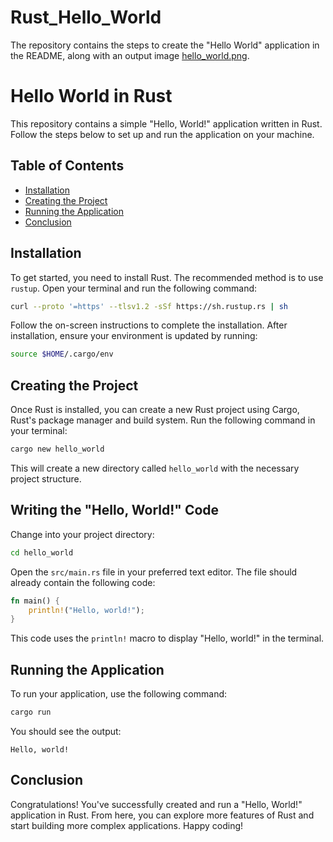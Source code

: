 # Rust_Hello_World
The repository contains the steps to create the "Hello World" application in the README, along with an output image [hello_world.png](https://github.com/Murugan-Bounteous/Rust_Hello_World/blob/feed5eb44e7bee9aa3dd3375a27b188c409a4b7b/hello_world.png).

# Hello World in Rust

This repository contains a simple "Hello, World!" application written in Rust. Follow the steps below to set up and run the application on your machine.

## Table of Contents

- [Installation](#installation)
- [Creating the Project](#creating-the-project)
- [Running the Application](#running-the-application)
- [Conclusion](#conclusion)

## Installation

To get started, you need to install Rust. The recommended method is to use `rustup`. Open your terminal and run the following command:

```bash
curl --proto '=https' --tlsv1.2 -sSf https://sh.rustup.rs | sh
```

Follow the on-screen instructions to complete the installation. After installation, ensure your environment is updated by running:

```bash
source $HOME/.cargo/env
```

## Creating the Project

Once Rust is installed, you can create a new Rust project using Cargo, Rust's package manager and build system. Run the following command in your terminal:

```bash
cargo new hello_world
```

This will create a new directory called `hello_world` with the necessary project structure.

## Writing the "Hello, World!" Code

Change into your project directory:

```bash
cd hello_world
```

Open the `src/main.rs` file in your preferred text editor. The file should already contain the following code:

```rust
fn main() {
    println!("Hello, world!");
}
```

This code uses the `println!` macro to display "Hello, world!" in the terminal.

## Running the Application

To run your application, use the following command:

```bash
cargo run
```

You should see the output:

```
Hello, world!
```

## Conclusion

Congratulations! You've successfully created and run a "Hello, World!" application in Rust. From here, you can explore more features of Rust and start building more complex applications. Happy coding!
